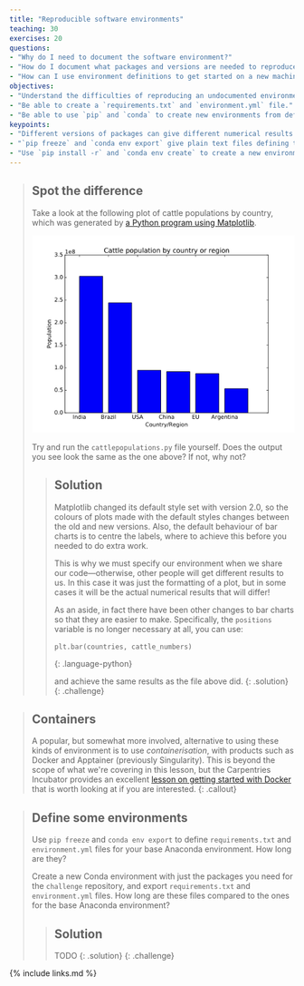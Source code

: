 ```yaml
---
title: "Reproducible software environments"
teaching: 30
exercises: 20
questions:
- "Why do I need to document the software environment?"
- "How do I document what packages and versions are needed to reproduce my work?"
- "How can I use environment definitions to get started on a new machine?"
objectives:
- "Understand the difficulties of reproducing an undocumented environment."
- "Be able to create a `requirements.txt` and `environment.yml` file."
- "Be able to use `pip` and `conda` to create new environments from definition files."
keypoints:
- "Different versions of packages can give different numerical results. Documenting the environment ensures others can get the same results from your work as you do."
- "`pip freeze` and `conda env export` give plain text files defining the packages installed in an environment, and that can be used to recreate it."
- "Use `pip install -r` and `conda env create` to create a new environment from a definition."
---
```


> ## Spot the difference
>
> Take a look at the following plot of cattle populations by country, which was generated
> by [a Python program using Matplotlib](files/cattlepopulations.py).
>
> ![A bar chart for cattle population by country or ergion, showing bars for India, Brazil, USA, China, EU, and Argentina. The country labels are offset to the left of the bars, which are royal blue.](fig/cattle.png)
>
> Try and run the `cattlepopulations.py` file yourself. Does the output you see look the same
> as the one above? If not, why not?
>
>> ## Solution
>>
>> Matplotlib changed its default style set with version 2.0, so the colours of plots made
>> with the default styles changes between the old and new versions. Also, the default
>> behaviour of bar charts is to centre the labels, where to achieve this before you needed
>> to do extra work.
>>
>> This is why we must specify our environment when we share our code&mdash;otherwise,
>> other people will get different results to us. In this case it was just the formatting
>> of a plot, but in some cases it will be the actual numerical results that will differ!
>>
>> As an aside,
>> in fact there have been other changes to bar charts so that they are easier to make.
>> Specifically, the `positions` variable is no longer necessary at all, you can use:
>>
>> ~~~
>> plt.bar(countries, cattle_numbers)
>> ~~~
>> {: .language-python}
>>
>> and achieve the same results as the file above did.
> {: .solution}
{: .challenge}

> ## Containers
>
> A popular, but somewhat more involved, alternative to using these kinds of environment
> is to use _containerisation_, with products such as Docker and Apptainer (previously
> Singularity). This is beyond the scope of what we're covering in this lesson, but
> the Carpentries Incubator provides an excellent
> [lesson on getting started with Docker][incubator-docker] that is worth looking at
> if you are interested.
{: .callout}

> ## Define some environments
>
> Use `pip freeze` and `conda env export` to define `requirements.txt` and
> `environment.yml` files for your base Anaconda environment. How long are they?
>
> Create a new Conda environment with just the packages you need for the `challenge`
> repository, and export `requirements.txt` and `environment.yml` files. How long
> are these files compared to the ones for the base Anaconda environment?
>
>> ## Solution
>>
>> TODO
> {: .solution}
{: .challenge}


{% include links.md %}

[incubator-docker]: http://carpentries-incubator.github.io/docker-introduction
